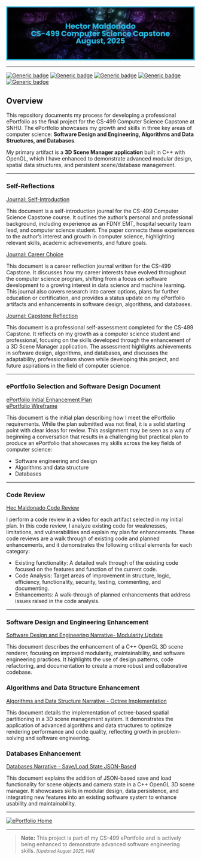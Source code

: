 # 

![## CS499 Computer Science Capstone<br>August, 2025](https://github.com/HecMaldonado/CS-499-Computer-Science-Capstone/blob/99c8081839ff2a54ea95a36bf24ddcf5ac97b0f3/assets/banner%20cs%20499%20github.png)

---
[![Generic badge](https://img.shields.io/badge/language-C++-cyan.svg)](https://www.cplusplus.com/)
[![Generic badge](https://img.shields.io/badge/API-OpenGL-green.svg)](https://www.opengl.org/)
[![Generic badge](https://img.shields.io/badge/language-Markdown_|_HTML-cyan.svg)](https://www.markdownguide.org/) 
[![Generic badge](https://img.shields.io/badge/collaboration_tool-GitHub_Desktop-purple.svg)](https://desktop.github.com/) 
[![Generic badge](https://img.shields.io/badge/editor-Markdown_Monster-pink.svg)](https://markdownmonster.west-wind.com/)

## Overview

This repository documents my process for developing a professional ePortfolio as the final project for the CS-499 Computer Science Capstone at SNHU. The ePortfolio showcases my growth and skills in three key areas of computer science: **Software Design and Engineering, Algorithms and Data Structures, and Databases**.  

My primary artifact is a **3D Scene Manager application** built in C++ with OpenGL, which I have enhanced to demonstrate advanced modular design, spatial data structures, and persistent scene/database management.

---

### Self-Reflections

[Journal: Self-Introduction](Journals/Module%201%20Self%20Introduction.pdf "Journal: Self-Introduction")

This document is a self-introduction journal for the CS-499 Computer Science Capstone course. It outlines the author’s personal and professional background, including experience as an FDNY EMT, hospital security team lead, and computer science student. The paper connects these experiences to the author’s interest and growth in computer science, highlighting relevant skills, academic achievements, and future goals.

[Journal: Career Choice](Journals/Module%204%20Journal%20Career%20Choice.pdf "Journal: Career Choice")

This document is a career reflection journal written for the CS-499 Capstone. It discusses how my career interests have evolved throughout the computer science program, shifting from a focus on software development to a growing interest in data science and machine learning. This journal also covers research into career options, plans for further education or certification, and provides a status update on my ePortfolio artifacts and enhancements in software design, algorithms, and databases.

[Journal: Capstone Reflection](Journals/Module%208%20Self%20Reflection.pdf "Journal: Capstone Reflection")

This document is a professional self-assessment completed for the CS-499 Capstone. It reflects on my growth as a computer science student and professional, focusing on the skills developed through the enhancement of a 3D Scene Manager application. The assessment highlights achievements in software design, algorithms, and databases, and discusses the adaptability, professionalism shown while developing this project, and future aspirations in the field of computer science.

---

### ePortfolio Selection and Software Design Document

[ePortfolio Initial Enhancement Plan](Journals/Module%201%20Assignment%20Initial%20Enhancement%20Plan.pdf "ePortfolio Initial Enhancement Plan")<br/>
[ePortfolio Wireframe](Journals/Example%20Wireframe%20Neutral.pdf "ePortfolio Wireframe")

This document is the initial plan describing how I meet the ePortfolio requirements. While the plan submitted was not final, it is a solid starting point with clear ideas for review. This assignment may be seen as a way of beginning a conversation that results in a challenging but practical plan to produce an ePortfolio that showcases my skills across the key fields of computer science:

- Software engineering and design
- Algorithms and data structure
- Databases

---


### Code Review

[Hec Maldonado Code Review ](https://youtu.be/F6xVm5Z9eBU "Software Hec Maldonado Code Review")<br/>


I perform a code review in a video for each artifact selected in my initial plan. In this code review, I analyze existing code for weaknesses, limitations, and vulnerabilities and explain my plan for enhancements. These code reviews are a walk through of existing code and planned enhancements, and it demonstrates the following critical elements for each category:

- Existing functionality: A detailed walk through of the existing code focused on the features and function of the current code.
- Code Analysis: Target areas of improvement in structure, logic, efficiency, functionality, security, testing, commenting, and documenting.
- Enhancements: A walk-through of planned enhancements that address issues raised in the code analysis.

---

### Software Design and Engineering Enhancement

[Software Design and Engineering Narrative- Modularity Update](Journals/Module%203%20Milestone%20Two%20Narrative.pdf "Software Design and Engineering - Modularity Update")

This document describes the enhancement of a C++ OpenGL 3D scene renderer, focusing on improved modularity, maintainability, and software engineering practices. It highlights the use of design patterns, code refactoring, and documentation to create a more robust and collaborative codebase.

### Algorithms and Data Structure Enhancement
[Algorithms and Data Structure Narrative - Octree Implementation](Journals/Module%204%20Milestone%20Three%20Narrative.pdf "Algorithms and Data Structure - Octree Implementation")

This document details the implementation of octree-based spatial partitioning in a 3D scene management system. It demonstrates the application of advanced algorithms and data structures to optimize rendering performance and code quality, reflecting growth in problem-solving and software engineering.

### Databases Enhancement

[Databases Narrative - Save/Load State JSON-Based](Journals/Module%205%20Milestone%20Four%20Narrative.pdf "Databases - Save/Load State JSON-Based")

This document explains the addition of JSON-based save and load functionality for scene objects and camera state in a C++ OpenGL 3D scene manager. It showcases skills in modular design, data persistence, and integrating new features into an existing software system to enhance usability and maintainability.

---


 [![ePortfolio Home](https://img.shields.io/badge/Home-ePortfolio-black.svg?style=for-the-badge&logo=homeassistant)](https://github.com/HecMaldonado/CS-499-Computer-Science-Capstone.git "Back to ePortfolio Home") 

---
> **Note:** This project is part of my CS-499 ePortfolio and is actively being enhanced to demonstrate advanced software engineering skills.
<small>_[Updated August 2025, HM]_</small>
